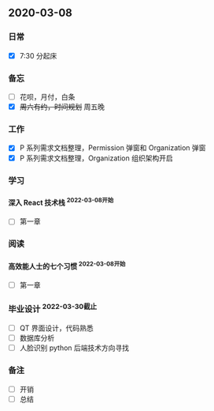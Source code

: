 ## 2020-03-08

### 日常

- [x] 7:30 分起床

### 备忘

- [ ] 花呗，月付，白条
- [x] ~~周六有约，时间规划~~ 周五晚

### 工作

- [x] P 系列需求文档整理，Permission 弹窗和 Organization 弹窗
- [x] P 系列需求文档整理，Organization 组织架构开启

### 学习

#### 深入 React 技术栈 <sup>2022-03-08开始</sup>

- [ ] 第一章

### 阅读

#### 高效能人士的七个习惯 <sup>2022-03-08开始</sup>
- [ ]  第一章

### 毕业设计 <sup>2022-03-30截止</sup>

- [ ] QT 界面设计，代码熟悉
- [ ] 数据库分析
- [ ] 人脸识别 python 后端技术方向寻找

### 备注

- [ ] 开销
- [ ] 总结